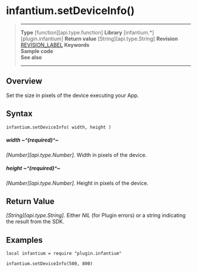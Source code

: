 # infantium.setDeviceInfo()

> --------------------- ------------------------------------------------------------------------------------------
> __Type__              [function][api.type.function]
> __Library__           [infantium.*][plugin.infantium]
> __Return value__      [String][api.type.String]
> __Revision__          [REVISION_LABEL](REVISION_URL)
> __Keywords__          
> __Sample code__       
> __See also__          
> --------------------- ------------------------------------------------------------------------------------------


## Overview

Set the size in pixels of the device executing your App.

## Syntax

	infantium.setDeviceInfo( width, height )

##### width ~^(required)^~
_[Number][api.type.Number]._ Width in pixels of the device.


##### height ~^(required)^~
_[Number][api.type.Number]._ Height in pixels of the device.


## Return Value

_[String][api.type.String]._ Either *NIL* (for Plugin errors) or a string indicating the result from the SDK.


## Examples

``````luad
local infantium = require "plugin.infantium"

infantium.setDeviceInfo(500, 800)
``````
